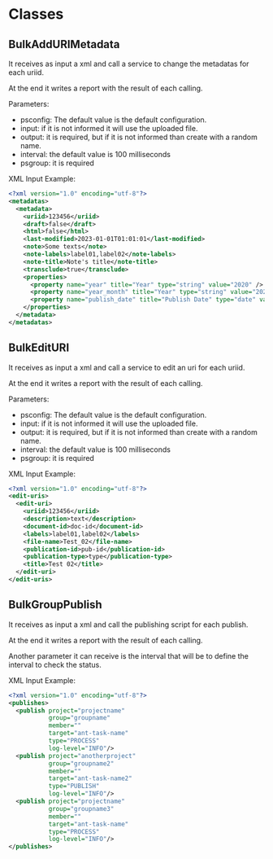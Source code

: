 # Classes

## BulkAddURIMetadata

It receives as input a xml and call a service to change the metadatas for each uriid.

At the end it writes a report with the result of each calling.

Parameters:

- psconfig: The default value is the default configuration.
- input: if it is not informed it will use the uploaded file.
- output: it is required, but if it is not informed than create with a random name.
- interval: the default value is 100 milliseconds
- psgroup: it is required

XML Input Example:

```xml
<?xml version="1.0" encoding="utf-8"?>
<metadatas>
  <metadata>
    <uriid>123456</uriid>
    <draft>false</draft>
    <html>false</html>
    <last-modified>2023-01-01T01:01:01</last-modified>
    <note>Some texts</note>
    <note-labels>label01,label02</note-labels>
    <note-title>Note's title</note-title>
    <transclude>true</transclude>
    <properties>
      <property name="year" title="Year" type="string" value="2020" />
      <property name="year_month" title="Year" type="string" value="2020-01" />
      <property name="publish_date" title="Publish Date" type="date" value="2019-12-06" />
    </properties>
  </metadata>
</metadatas>
```

## BulkEditURI

It receives as input a xml and call a service to edit an uri for each uriid.

At the end it writes a report with the result of each calling.

Parameters:

- psconfig: The default value is the default configuration.
- input: if it is not informed it will use the uploaded file.
- output: it is required, but if it is not informed than create with a random name.
- interval: the default value is 100 milliseconds
- psgroup: it is required

XML Input Example:

```xml
<?xml version="1.0" encoding="utf-8"?>
<edit-uris>
  <edit-uri>
    <uriid>123456</uriid>
    <description>text</description>
    <document-id>doc-id</document-id>
    <labels>label01,label02</labels>
    <file-name>Test_02</file-name>
    <publication-id>pub-id</publication-id>
    <publication-type>type</publication-type>
    <title>Test 02</title>
  </edit-uri>
</edit-uris>
```

## BulkGroupPublish

It receives as input a xml and call the publishing script for each publish. 

At the end it writes a report with the result of each calling.

Another parameter it can receive is the interval that will be to define the interval to check the status.

XML Input Example: 

```xml
<?xml version="1.0" encoding="utf-8"?>
<publishes>
  <publish project="projectname"
           group="groupname"
           member=""
           target="ant-task-name"
           type="PROCESS"
           log-level="INFO"/>
  <publish project="anotherproject"
           group="groupname2"
           member=""
           target="ant-task-name2"
           type="PUBLISH"
           log-level="INFO"/>
  <publish project="projectname"
           group="groupname3"
           member=""
           target="ant-task-name"
           type="PROCESS"
           log-level="INFO"/>
</publishes>
```